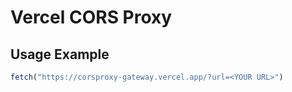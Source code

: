 # Vercel CORS Proxy

## Usage Example
```js
fetch("https://corsproxy-gateway.vercel.app/?url=<YOUR URL>")
```
